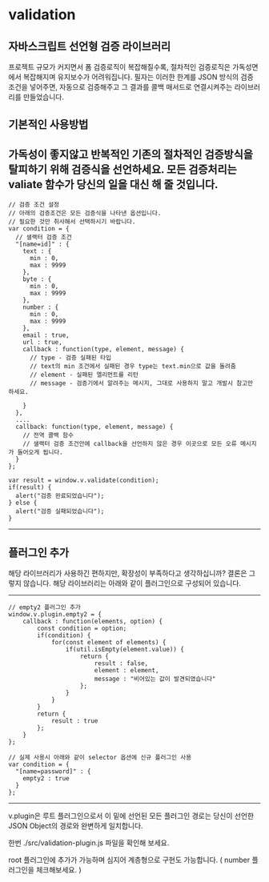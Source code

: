 # validation


## 자바스크립트 선언형 검증 라이브러리
프로젝트 규모가 커지면서 폼 검증로직이 복잡해질수록, 절차적인 검증로직은 가독성면에서 복잡해지며 유지보수가 어려워집니다.
필자는 이러한 한계를 JSON 방식의 검증 조건을 넣어주면, 자동으로 검증해주고 그 결과를 콜백 매서드로 연결시켜주는 라이브러리를 만들었습니다.


## 기본적인 사용방법

가독성이 좋지않고 반복적인 기존의 절차적인 검증방식을 탈피하기 위해 검증식을 선언하세요.
모든 검증처리는 valiate 함수가 당신의 일을 대신 해 줄 것입니다.
------------------------------------------------------------------------------
    // 검증 조건 설정
    // 아래의 검증조건은 모든 검증식을 나타낸 옵션입니다.
    // 필요한 것만 취사해서 선택하시기 바랍니다.
    var condition = {
      // 샐랙터 검증 조건
      "[name=id]" : {
        text : {
          min : 0,
          max : 9999
        },
        byte : {
          min : 0,
          max : 9999
        },
        number : {
          min : 0,
          max : 9999
        },
        email : true,
        url : true,
        callback : function(type, element, message) {
          // type - 검증 실패된 타입
          // text의 min 조건에서 실패된 경우 type는 text.min으로 값을 돌려줌
          // element - 실패된 엘리먼트를 리턴
          // message - 검증기에서 알려주는 메시지, 그대로 사용하지 말고 개발시 참고만 하세요.
          
        }
      },
      ....
      callback: function(type, element, message) {
        // 전역 콜백 함수
        // 샐랙터 검증 조건안에 callback을 선언하지 않은 경우 이곳으로 모든 오류 메시지가 들어오게 됩니다.
      }
    };

    var result = window.v.validate(condition);
    if(result) {
      alert("검증 완료되었습니다");
    } else {
      alert("검증 실패되었습니다");
    }
------------------------------------------------------------------------------


## 플러그인 추가

해당 라이브러리가 사용하긴 편하지만, 확장성이 부족하다고 생각하십니까? 결론은 그렇지 않습니다.
해당 라이브러리는 아래와 같이 플러그인으로 구성되어 있습니다.

------------------------------------------------------------------------------
    // empty2 플러그인 추가
    window.v.plugin.empty2 = {
        callback : function(elements, option) {
            const condition = option;
            if(condition) {
                for(const element of elements) {
                    if(util.isEmpty(element.value)) {
                        return {
                            result : false,
                            element : element,
                            message : "비어있는 값이 발견되였습니다"
                        };
                    }
                }
            }
            return {
                result : true
            };
        }
    };

    // 실제 사용시 아래와 같이 selector 옵션에 신규 플러그인 사용
    var condition = {
      "[name=password]" : {
        empty2 : true
      }
    };
------------------------------------------------------------------------------
v.plugin은 루트 플러그인으로서 
이 밑에 선언된 모든 플러그인 경로는 
당신이 선언한 JSON Object의 경로와 완변하게 일치합니다.

한번 ./src/validation-plugin.js 파일을 확인해 보세요.

root 플러그인에 추가가 가능하며 심지어 계층형으로 구현도 가능합니다.
( number 플러그인을 체크해보세요. )











